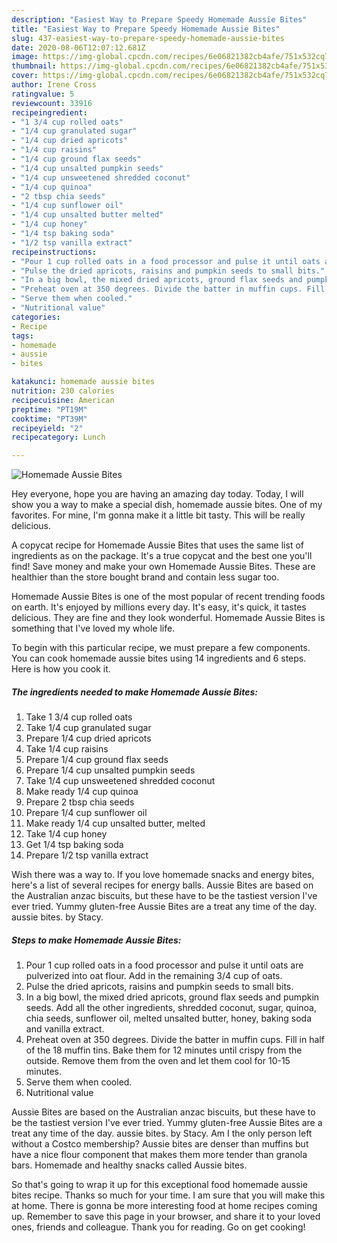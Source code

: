 ```yaml
---
description: "Easiest Way to Prepare Speedy Homemade Aussie Bites"
title: "Easiest Way to Prepare Speedy Homemade Aussie Bites"
slug: 437-easiest-way-to-prepare-speedy-homemade-aussie-bites
date: 2020-08-06T12:07:12.681Z
image: https://img-global.cpcdn.com/recipes/6e06821382cb4afe/751x532cq70/homemade-aussie-bites-recipe-main-photo.jpg
thumbnail: https://img-global.cpcdn.com/recipes/6e06821382cb4afe/751x532cq70/homemade-aussie-bites-recipe-main-photo.jpg
cover: https://img-global.cpcdn.com/recipes/6e06821382cb4afe/751x532cq70/homemade-aussie-bites-recipe-main-photo.jpg
author: Irene Cross
ratingvalue: 5
reviewcount: 33916
recipeingredient:
- "1 3/4 cup rolled oats"
- "1/4 cup granulated sugar"
- "1/4 cup dried apricots"
- "1/4 cup raisins"
- "1/4 cup ground flax seeds"
- "1/4 cup unsalted pumpkin seeds"
- "1/4 cup unsweetened shredded coconut"
- "1/4 cup quinoa"
- "2 tbsp chia seeds"
- "1/4 cup sunflower oil"
- "1/4 cup unsalted butter melted"
- "1/4 cup honey"
- "1/4 tsp baking soda"
- "1/2 tsp vanilla extract"
recipeinstructions:
- "Pour 1 cup rolled oats in a food processor and pulse it until oats are pulverized into oat flour. Add in the remaining 3/4 cup of oats."
- "Pulse the dried apricots, raisins and pumpkin seeds to small bits."
- "In a big bowl, the mixed dried apricots, ground flax seeds and pumpkin seeds. Add all the other ingredients, shredded coconut, sugar, quinoa, chia seeds, sunflower oil, melted unsalted butter, honey, baking soda and vanilla extract."
- "Preheat oven at 350 degrees. Divide the batter in muffin cups. Fill in half of the 18 muffin tins. Bake them for 12 minutes until crispy from the outside. Remove them from the oven and let them cool for 10-15 minutes."
- "Serve them when cooled."
- "Nutritional value"
categories:
- Recipe
tags:
- homemade
- aussie
- bites

katakunci: homemade aussie bites 
nutrition: 230 calories
recipecuisine: American
preptime: "PT19M"
cooktime: "PT39M"
recipeyield: "2"
recipecategory: Lunch

---
```



![Homemade Aussie Bites](https://img-global.cpcdn.com/recipes/6e06821382cb4afe/751x532cq70/homemade-aussie-bites-recipe-main-photo.jpg)

Hey everyone, hope you are having an amazing day today. Today, I will show you a way to make a special dish, homemade aussie bites. One of my favorites. For mine, I'm gonna make it a little bit tasty. This will be really delicious.

A copycat recipe for Homemade Aussie Bites that uses the same list of ingredients as on the package. It&#39;s a true copycat and the best one you&#39;ll find! Save money and make your own Homemade Aussie Bites. These are healthier than the store bought brand and contain less sugar too.

Homemade Aussie Bites is one of the most popular of recent trending foods on earth. It's enjoyed by millions every day. It's easy, it's quick, it tastes delicious. They are fine and they look wonderful. Homemade Aussie Bites is something that I've loved my whole life.


To begin with this particular recipe, we must prepare a few components. You can cook homemade aussie bites using 14 ingredients and 6 steps. Here is how you cook it.

<!--inarticleads1-->

##### The ingredients needed to make Homemade Aussie Bites:

1. Take 1 3/4 cup rolled oats
1. Take 1/4 cup granulated sugar
1. Prepare 1/4 cup dried apricots
1. Take 1/4 cup raisins
1. Prepare 1/4 cup ground flax seeds
1. Prepare 1/4 cup unsalted pumpkin seeds
1. Take 1/4 cup unsweetened shredded coconut
1. Make ready 1/4 cup quinoa
1. Prepare 2 tbsp chia seeds
1. Prepare 1/4 cup sunflower oil
1. Make ready 1/4 cup unsalted butter, melted
1. Take 1/4 cup honey
1. Get 1/4 tsp baking soda
1. Prepare 1/2 tsp vanilla extract


Wish there was a way to. If you love homemade snacks and energy bites, here&#39;s a list of several recipes for energy balls. Aussie Bites are based on the Australian anzac biscuits, but these have to be the tastiest version I&#39;ve ever tried. Yummy gluten-free Aussie Bites are a treat any time of the day. aussie bites. by Stacy. 

<!--inarticleads2-->

##### Steps to make Homemade Aussie Bites:

1. Pour 1 cup rolled oats in a food processor and pulse it until oats are pulverized into oat flour. Add in the remaining 3/4 cup of oats.
1. Pulse the dried apricots, raisins and pumpkin seeds to small bits.
1. In a big bowl, the mixed dried apricots, ground flax seeds and pumpkin seeds. Add all the other ingredients, shredded coconut, sugar, quinoa, chia seeds, sunflower oil, melted unsalted butter, honey, baking soda and vanilla extract.
1. Preheat oven at 350 degrees. Divide the batter in muffin cups. Fill in half of the 18 muffin tins. Bake them for 12 minutes until crispy from the outside. Remove them from the oven and let them cool for 10-15 minutes.
1. Serve them when cooled.
1. Nutritional value


Aussie Bites are based on the Australian anzac biscuits, but these have to be the tastiest version I&#39;ve ever tried. Yummy gluten-free Aussie Bites are a treat any time of the day. aussie bites. by Stacy. Am I the only person left without a Costco membership? Aussie bites are denser than muffins but have a nice flour component that makes them more tender than granola bars. Homemade and healthy snacks called Aussie bites. 

So that's going to wrap it up for this exceptional food homemade aussie bites recipe. Thanks so much for your time. I am sure that you will make this at home. There is gonna be more interesting food at home recipes coming up. Remember to save this page in your browser, and share it to your loved ones, friends and colleague. Thank you for reading. Go on get cooking!
